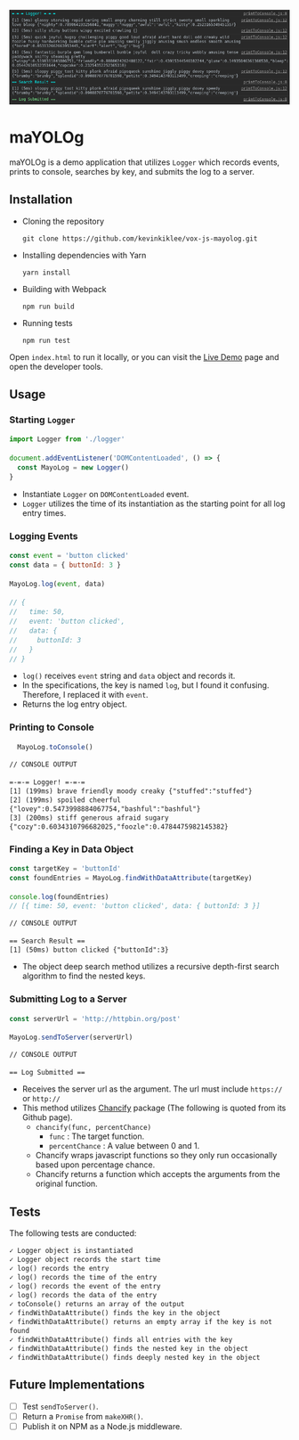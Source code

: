 ![Screenshot](/docs/screenshot.png)

# maYOLOg
maYOLOg is a demo application that utilizes `Logger` which records events, prints to console, searches by key, and submits the log to a server.

## Installation
  * Cloning the repository
    ```
    git clone https://github.com/kevinkiklee/vox-js-mayolog.git
    ```
  * Installing dependencies with Yarn
    ```
    yarn install
    ```
  * Building with Webpack
    ```
    npm run build
    ```
  * Running tests
    ```
    npm run test
    ```
  Open `index.html` to run it locally, or you can visit the [Live Demo](http://kevinkiklee.com/vox-js-mayolog/) page and open the developer tools.


## Usage
  ### Starting `Logger`
  ```javascript
  import Logger from './logger'

  document.addEventListener('DOMContentLoaded', () => {
    const MayoLog = new Logger()
  }
  ```
  * Instantiate `Logger` on `DOMContentLoaded` event.
  * `Logger` utilizes the time of its instantiation as the starting point for all log entry times.

  ### Logging Events
  ```javascript
  const event = 'button clicked'
  const data = { buttonId: 3 }

  MayoLog.log(event, data)

  // {
  //   time: 50,
  //   event: 'button clicked',
  //   data: {
  //     buttonId: 3
  //   }
  // }
  ```
  * `log()` receives `event` string and `data` object and records it.
  * In the specifications, the key is named `log`, but I found it confusing.  Therefore, I replaced it with `event`.
  * Returns the log entry object.

  ### Printing to Console
  ```javascript
    MayoLog.toConsole()
  ```
  ```
  // CONSOLE OUTPUT

  =-=-= Logger! =-=-=
  [1] (199ms) brave friendly moody creaky {"stuffed":"stuffed"}
  [2] (199ms) spoiled cheerful {"lovey":0.5473998884067754,"bashful":"bashful"}
  [3] (200ms) stiff generous afraid sugary {"cozy":0.6034310796682025,"foozle":0.4784475982145382}
  ```

  ### Finding a Key in Data Object
  ```javascript
  const targetKey = 'buttonId'
  const foundEntries = MayoLog.findWithDataAttribute(targetKey)

  console.log(foundEntries)
  // [{ time: 50, event: 'button clicked', data: { buttonId: 3 }]
  ```
  ```
  // CONSOLE OUTPUT

  == Search Result ==
  [1] (50ms) button clicked {"buttonId":3}
  ```
  * The object deep search method utilizes a recursive depth-first search algorithm to find the nested keys.

  ### Submitting Log to a Server
  ```javascript
  const serverUrl = 'http://httpbin.org/post'

  MayoLog.sendToServer(serverUrl)
  ```
  ```
  // CONSOLE OUTPUT

  == Log Submitted ==
  ```
  * Receives the server url as the argument.  The url must include `https://` or `http://`
  * This method utilizes [Chancify](https://github.com/danmakenoise/chancify) package (The following is quoted from its Github page).
    * `chancify(func, percentChance)`
      * `func` : The target function.
      * `percentChance` : A value between 0 and 1.
    * Chancify wraps javascript functions so they only run occasionally based upon percentage chance.
    * Chancify returns a function which accepts the arguments from the original function.

## Tests
The following tests are conducted:
```
✓ Logger object is instantiated
✓ Logger object records the start time
✓ log() records the entry
✓ log() records the time of the entry
✓ log() records the event of the entry
✓ log() records the data of the entry
✓ toConsole() returns an array of the output
✓ findWithDataAttribute() finds the key in the object
✓ findWithDataAttribute() returns an empty array if the key is not found
✓ findWithDataAttribute() finds all entries with the key
✓ findWithDataAttribute() finds the nested key in the object
✓ findWithDataAttribute() finds deeply nested key in the object
```

## Future Implementations
- [ ] Test `sendToServer()`.
- [ ] Return a `Promise` from `makeXHR()`.
- [ ] Publish it on NPM as a Node.js middleware.
